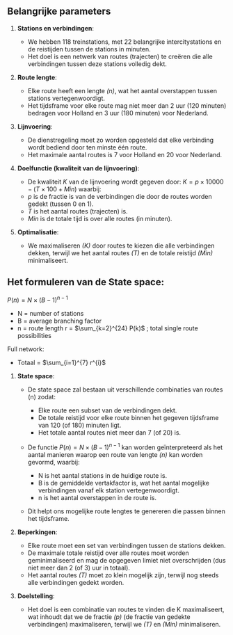 ## Belangrijke parameters
1. **Stations en verbindingen**:
    - We hebben 118 treinstations, met 22 belangrijke intercitystations en de reistijden tussen de stations in minuten.
    - Het doel is een netwerk van routes (trajecten) te creëren die alle verbindingen tussen deze stations volledig dekt.

2. **Route lengte**:
    - Elke route heeft een lengte *(n)*, wat het aantal overstappen tussen stations vertegenwoordigt.
    - Het tijdsframe voor elke route mag niet meer dan 2 uur (120 minuten) bedragen voor Holland en 3 uur (180 minuten) voor Nederland.

3. **Lijnvoering**:
    - De dienstregeling moet zo worden opgesteld dat elke verbinding wordt bediend door ten minste één route.
    - Het maximale aantal routes is 7 voor Holland en 20 voor Nederland.

4. **Doelfunctie (kwaliteit van de lijnvoering)**:
    - De kwaliteit *K* van de lijnvoering wordt gegeven door:
    $K = p \times 10000 - (T \times 100 + Min)$
    waarbij:
    - *p* is de fractie is van de verbindingen die door de routes worden gedekt (tussen 0 en 1).
    - *T* is het aantal routes (trajecten) is.
    - *Min* is de totale tijd is over alle routes (in minuten).

5. **Optimalisatie**:
    - We maximaliseren *(K)* door routes te kiezen die alle verbindingen dekken, terwijl we het aantal routes *(T)* en de totale reistijd *(Min)* minimaliseert.

## Het formuleren van de State space:

$P(n) = N \times (B-1)^{n-1}$
- N = number of stations
- B = average branching factor
- n = route length
r = $\sum_{k=2}^{24} P(k)$ ; total single route possibilities

Full network:  
- Totaal = $\sum_{i=1}^{7} r^{i}$

1. **State space**: 
    - De state space zal bestaan uit verschillende combinaties van routes (n) zodat:
        - Elke route een subset van de verbindingen dekt.
        - De totale reistijd voor elke route binnen het gegeven tijdsframe van 120 (of 180) minuten ligt.
        - Het totale aantal routes niet meer dan 7 (of 20) is.
        
    - De functie $P(n) = N \times (B-1)^{n-1}$ kan worden geïnterpreteerd als het aantal manieren waarop een route van lengte *(n)* kan worden gevormd, waarbij:
        - N is het aantal stations in de huidige route is.
        - B is de gemiddelde vertakfactor is, wat het aantal mogelijke verbindingen vanaf elk station vertegenwoordigt.
        - n is het aantal overstappen in de route is.

    - Dit helpt ons mogelijke route lengtes te genereren die passen binnen het tijdsframe.

2. **Beperkingen**:
    - Elke route moet een set van verbindingen tussen de stations dekken.
    - De maximale totale reistijd over alle routes moet worden geminimaliseerd en mag de opgegeven limiet niet overschrijden (dus niet meer dan 2 (of 3) uur in totaal).
    - Het aantal routes *(T)* moet zo klein mogelijk zijn, terwijl nog steeds alle verbindingen gedekt worden.

3. **Doelstelling**:
    - Het doel is een combinatie van routes te vinden die K maximaliseert, wat inhoudt dat we de fractie *(p)* (de fractie van gedekte verbindingen) maximaliseren, terwijl we *(T)* en *(Min)* minimaliseren.
